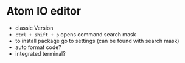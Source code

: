 # Atom IO editor
* classic Version
* ``ctrl + shift + p`` opens command search mask
* to install package go to settings (can be found with search mask)
* auto format code?
* integrated terminal?
